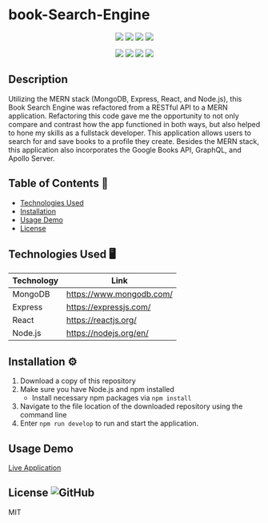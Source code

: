# book-Search-Engine

<p align="center">
    <img src="https://img.shields.io/github/repo-size/Dkallen117/book-Search-Engine" />
    <img src="https://img.shields.io/github/languages/top/Dkallen117/book-Search-Engine"  />
    <img src="https://img.shields.io/github/issues/Dkallen117/book-Search-Engine" />
    <img src="https://img.shields.io/github/last-commit/Dkallen117/book-Search-Engine" >
</p>
  
<p align="center">
    <img src="https://img.shields.io/badge/MongoDB-darkgreen" />
    <img src="https://img.shields.io/badge/Express-red" />
    <img src="https://img.shields.io/badge/React-blue"  />
    <img src="https://img.shields.io/badge/Node.js-lightgreen" />
</p>

## Description 

Utilizing the MERN stack (MongoDB, Express, React, and Node.js), this Book Search Engine was refactored from a RESTful API to a MERN application. Refactoring this code gave me the opportunity to not only compare and contrast how the app functioned in both ways, but also helped to hone my skills as a fullstack developer. This application allows users to search for and save books to a profile they create. Besides the MERN stack, this application also incorporates the Google Books API, GraphQL, and Apollo Server.

## Table of Contents 📖

- [Technologies Used](#technologies-used-%EF%B8%8F)
- [Installation](#installation-%EF%B8%8F)
- [Usage Demo](#usage-demo)
- [License](#license-)

## Technologies Used 🖥️

| Technology  | Link                                    |
| ----------- | --------------------------------------- |
| MongoDB     | https://www.mongodb.com/                |
| Express     | https://expressjs.com/                  |
| React       | https://reactjs.org/                    |
| Node.js     | https://nodejs.org/en/                  |



## Installation ⚙️

1. Download a copy of this repository
2. Make sure you have Node.js and npm installed
    - Install necessary npm packages via `npm install`
3. Navigate to the file location of the downloaded repository using the command line
5. Enter `npm run develop` to run and start the application.



## Usage Demo

[Live Application](https://book-search-engine-mern-2021.herokuapp.com/)


## License ![GitHub](https://img.shields.io/badge/License%3A-MIT-green.svg)

MIT
